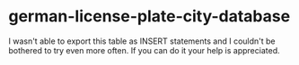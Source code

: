 # german-license-plate-city-database

I wasn't able to export this table as INSERT statements and I couldn't be bothered to try even more often. If you can do it your help is appreciated.
